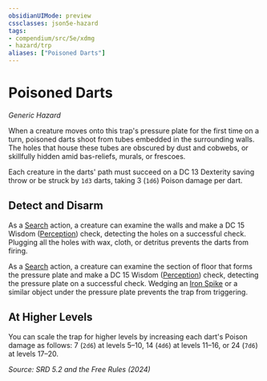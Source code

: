 ```yaml
---
obsidianUIMode: preview
cssclasses: json5e-hazard
tags:
- compendium/src/5e/xdmg
- hazard/trp
aliases: ["Poisoned Darts"]
---
```

# Poisoned Darts
*Generic Hazard*  

When a creature moves onto this trap's pressure plate for the first time on a turn, poisoned darts shoot from tubes embedded in the surrounding walls. The holes that house these tubes are obscured by dust and cobwebs, or skillfully hidden amid bas-reliefs, murals, or frescoes.

Each creature in the darts' path must succeed on a DC 13 Dexterity saving throw or be struck by `1d3` darts, taking 3 (`1d6`) Poison damage per dart.

## Detect and Disarm

As a [Search](actions.md#Search) action, a creature can examine the walls and make a DC 15 Wisdom ([Perception](skills.md#Perception)) check, detecting the holes on a successful check. Plugging all the holes with wax, cloth, or detritus prevents the darts from firing.

As a [Search](actions.md#Search) action, a creature can examine the section of floor that forms the pressure plate and make a DC 15 Wisdom ([Perception](skills.md#Perception)) check, detecting the pressure plate on a successful check. Wedging an [Iron Spike](iron-spikes-xphb.md) or a similar object under the pressure plate prevents the trap from triggering.

## At Higher Levels

You can scale the trap for higher levels by increasing each dart's Poison damage as follows: 7 (`2d6`) at levels 5–10, 14 (`4d6`) at levels 11–16, or 24 (`7d6`) at levels 17–20.

*Source: SRD 5.2 and the Free Rules (2024)*